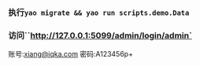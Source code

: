 ### 执行`yao migrate && yao run scripts.demo.Data`
### 访问``http://127.0.0.1:5099/admin/login/admin`
账号:xiang@iqka.com
密码:A123456p+